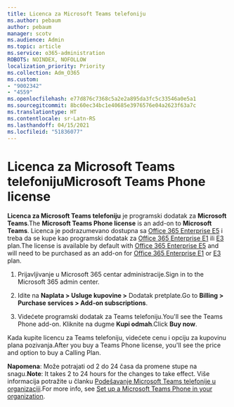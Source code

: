 ```yaml
---
title: Licenca za Microsoft Teams telefoniju
ms.author: pebaum
author: pebaum
manager: scotv
ms.audience: Admin
ms.topic: article
ms.service: o365-administration
ROBOTS: NOINDEX, NOFOLLOW
localization_priority: Priority
ms.collection: Adm_O365
ms.custom:
- "9002342"
- "4559"
ms.openlocfilehash: e77d876c7368c5a2e2a895da3fc5c33546a0e5a1
ms.sourcegitcommit: 8bc60ec34bc1e40685e3976576e04a2623f63a7c
ms.translationtype: HT
ms.contentlocale: sr-Latn-RS
ms.lasthandoff: 04/15/2021
ms.locfileid: "51836077"
---
```

# <a name="microsoft-teams-phone-license"></a><span data-ttu-id="7676d-102">Licenca za Microsoft Teams telefoniju</span><span class="sxs-lookup"><span data-stu-id="7676d-102">Microsoft Teams Phone license</span></span>

<span data-ttu-id="7676d-103">**Licenca za Microsoft Teams telefoniju** je programski dodatak za **Microsoft Teams**.</span><span class="sxs-lookup"><span data-stu-id="7676d-103">The **Microsoft Teams Phone license** is an add-on to **Microsoft Teams**.</span></span> <span data-ttu-id="7676d-104">Licenca je podrazumevano dostupna sa [Office 365 Enterprise E5](https://www.microsoft.com/microsoft-365/business/office-365-enterprise-e5-business-software?rtc=1&activetab=pivot%3aoverviewtab) i treba da se kupe kao programski dodatak za [Office 365 Enterprise E1](https://products.office.com/business/office-365-enterprise-e1-business-software) ili [E3](https://products.office.com/business/office-365-enterprise-e3-business-software) plan.</span><span class="sxs-lookup"><span data-stu-id="7676d-104">The license is available by default with [Office 365 Enterprise E5](https://www.microsoft.com/microsoft-365/business/office-365-enterprise-e5-business-software?rtc=1&activetab=pivot%3aoverviewtab) and will need to be purchased as an add-on for [Office 365 Enterprise E1](https://products.office.com/business/office-365-enterprise-e1-business-software) or [E3](https://products.office.com/business/office-365-enterprise-e3-business-software) plan.</span></span>

1. <span data-ttu-id="7676d-105">Prijavljivanje u Microsoft 365 centar administracije.</span><span class="sxs-lookup"><span data-stu-id="7676d-105">Sign in to the Microsoft 365 admin center.</span></span>

2. <span data-ttu-id="7676d-106">Idite na **Naplata > Usluge kupovine >** Dodatak pretplate.</span><span class="sxs-lookup"><span data-stu-id="7676d-106">Go to **Billing > Purchase services > Add-on subscriptions**.</span></span> 

3. <span data-ttu-id="7676d-107">Videćete programski dodatak za Teams telefoniju.</span><span class="sxs-lookup"><span data-stu-id="7676d-107">You'll see the Teams Phone add-on.</span></span> <span data-ttu-id="7676d-108">Kliknite na dugme **Kupi odmah**.</span><span class="sxs-lookup"><span data-stu-id="7676d-108">Click **Buy now**.</span></span>

<span data-ttu-id="7676d-109">Kada kupite licencu za Teams telefoniju, videćete cenu i opciju za kupovinu plana pozivanja.</span><span class="sxs-lookup"><span data-stu-id="7676d-109">After you buy a Teams Phone license, you'll see the price and option to buy a Calling Plan.</span></span>

<span data-ttu-id="7676d-110">**Napomena**: Može potrajati od 2 do 24 časa da promene stupe na snagu.</span><span class="sxs-lookup"><span data-stu-id="7676d-110">**Note**: It takes 2 to 24 hours for the changes to take effect.</span></span> <span data-ttu-id="7676d-111">Više informacija potražite u članku [Podešavanje Microsoft Teams telefonije u organizaciji](https://docs.microsoft.com/MicrosoftTeams/setting-up-your-phone-system).</span><span class="sxs-lookup"><span data-stu-id="7676d-111">For more info, see [Set up a Microsoft Teams Phone in your organization](https://docs.microsoft.com/MicrosoftTeams/setting-up-your-phone-system).</span></span> 

